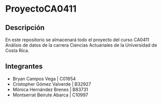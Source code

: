 # ProyectoCA0411

## Descripción
En este repositorio se almacenará todo el proyecto del curso CA0411 Análisis de datos de la carrera Ciencias Actuariales de la Universidad de Costa Rica.

## Integrantes
- Bryan Campos Vega | C01654
- Cristopher Gómez Valverde | B32927 
- Mónica Hernández Brenes | B83731
- Montserrat Beirute Abarca | C10997
